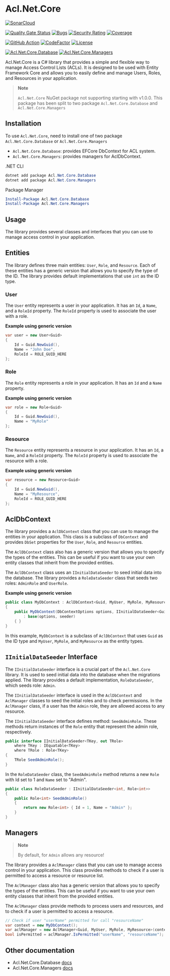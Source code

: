 # Acl.Net.Core

[![SonarCloud](https://sonarcloud.io/images/project_badges/sonarcloud-white.svg)](https://sonarcloud.io/summary/new_code?id=The-Poolz_Acl.Net.Core)

[![Quality Gate Status](https://sonarcloud.io/api/project_badges/measure?project=The-Poolz_Acl.Net.Core&metric=alert_status&token=ef989df8d43ee416fe8b310fb6b251226d57208b)](https://sonarcloud.io/summary/new_code?id=The-Poolz_Acl.Net.Core)
[![Bugs](https://sonarcloud.io/api/project_badges/measure?project=The-Poolz_Acl.Net.Core&metric=bugs&token=ef989df8d43ee416fe8b310fb6b251226d57208b)](https://sonarcloud.io/summary/new_code?id=The-Poolz_Acl.Net.Core)
[![Security Rating](https://sonarcloud.io/api/project_badges/measure?project=The-Poolz_Acl.Net.Core&metric=security_rating&token=ef989df8d43ee416fe8b310fb6b251226d57208b)](https://sonarcloud.io/summary/new_code?id=The-Poolz_Acl.Net.Core)
[![Coverage](https://sonarcloud.io/api/project_badges/measure?project=The-Poolz_Acl.Net.Core&metric=coverage&token=ef989df8d43ee416fe8b310fb6b251226d57208b)](https://sonarcloud.io/summary/new_code?id=The-Poolz_Acl.Net.Core)

[![GitHub Action](https://github.com/The-Poolz/Acl.Net.Core/actions/workflows/sonarcloud.yml/badge.svg)](https://github.com/The-Poolz/Acl.Net.Core/actions/workflows/sonarcloud.yml)
[![CodeFactor](https://www.codefactor.io/repository/github/the-poolz/acl.net.core/badge)](https://www.codefactor.io/repository/github/the-poolz/acl.net.core)
[![License](https://img.shields.io/badge/License-MIT-yellow.svg)](https://github.com/The-Poolz/Acl.Net.Core/blob/master/LICENSE)

[![Acl.Net.Core.Database](https://badge.fury.io/nu/Acl.Net.Core.Database.svg)](https://badge.fury.io/nu/Acl.Net.Core.Database)
[![Acl.Net.Core.Managers](https://badge.fury.io/nu/Acl.Net.Core.Managers.svg)](https://badge.fury.io/nu/Acl.Net.Core.Managers)

Acl.Net.Core is a C# library that provides a simple and flexible way to manage Access Control Lists (ACLs). It is designed to be used with Entity Framework Core and allows you to easily define and manage Users, Roles, and Resources in your application.

> **Note**
> 
> `Acl.Net.Core` NuGet package not supporting starting with v1.0.0. This package has been split to two package `Acl.Net.Core.Database` and `Acl.Net.Core.Managers`

## Installation

To use `Acl.Net.Core`, need to install one of two package `Acl.Net.Core.Database` or `Acl.Net.Core.Managers`

- `Acl.Net.Core.Database`: provides EFCore DbContext for ACL system.
- `Acl.Net.Core.Managers`: provides managers for AclDbContext.

.NET CLI
```powershell
dotnet add package Acl.Net.Core.Database
dotnet add package Acl.Net.Core.Managers
```

Package Manager
```powershell
Install-Package Acl.Net.Core.Database
Install-Package Acl.Net.Core.Managers
```

## Usage

The library provides several classes and interfaces that you can use to manage access control in your application.

## Entities
The library defines three main entities: `User`, `Role`, and `Resource`.
Each of these entities has a generic version that allows you to specify the type of the ID.
The library provides default implementations that use `int` as the ID type.

### User
The `User` entity represents a user in your application.
It has an `Id`, a `Name`, and a `RoleId` property.
The `RoleId` property is used to associate the user with a role.

**Example using generic version**
```csharp
var user = new User<Guid>
{
    Id = Guid.NewGuid(),
    Name = "John Doe",
    RoleId = ROLE_GUID_HERE
};
```

### Role
The `Role` entity represents a role in your application.
It has an `Id` and a `Name` property.

**Example using generic version**
```csharp
var role = new Role<Guid>
{
    Id = Guid.NewGuid(),
    Name = "MyRole"
};
```

### Resource
The `Resource` entity represents a resource in your application.
It has an `Id`, a `Name`, and a `RoleId` property.
The `RoleId` property is used to associate the resource with a role.

**Example using generic version**
```csharp
var resource = new Resource<Guid>
{
    Id = Guid.NewGuid(),
    Name = "MyResource",
    RoleId = ROLE_GUID_HERE
};
```

## AclDbContext

The library provides a `AclDbContext` class that you can use to manage the entities in your application.
This class is a subclass of `DbContext` and provides `DbSet` properties for the `User`, `Role`, and `Resource` entities.

The `AclDbContext` class also has a generic version that allows you to specify the types of the entities.
This can be useful if you want to use your own entity classes that inherit from the provided entities.

The `AclDbContext` class uses an `IInitialDataSeeder` to seed initial data into the database.
The library provides a `RoleDataSeeder` class that seeds two roles: `AdminRole` and `UserRole`.

**Example using generic version**
```csharp
public class MyDbContext : AclDbContext<Guid, MyUser, MyRole, MyResource>
{
    public MyDbContext(DbContextOptions options, IInitialDataSeeder<Guid, MyRole> seeder)
        : base(options, seeder)
    { }
}
```

In this example, `MyDbContext` is a subclass of `AclDbContext` that uses `Guid` as the ID type and `MyUser`, `MyRole`, and `MyResource` as the entity types.

## `IInitialDataSeeder` Interface

The `IInitialDataSeeder` interface is a crucial part of the `Acl.Net.Core` library.
It is used to seed initial data into the database when the migrations applied.
The library provides a default implementation, `RoleDataSeeder`, which seeds role: `Admin`.

The `IInitialDataSeeder` interface is used in the `AclDbContext` and `AclManager` classes to seed the initial roles and to check permissions.
In the `AclManager` class, if a user has the `Admin` role, they are allowed access to any resource.

The `IInitialDataSeeder` interface defines method: `SeedAdminRole`.
These methods return instances of the `Role` entity that represent the admin role, respectively.

```csharp
public interface IInitialDataSeeder<TKey, out TRole>
    where TKey : IEquatable<TKey>
    where TRole : Role<TKey>
{
    TRole SeedAdminRole();
}
```

In the `RoleDataSeeder` class, the `SeedAdminRole` method returns a new `Role` with Id set to 1 and `Name` set to "Admin".

```csharp
public class RoleDataSeeder : IInitialDataSeeder<int, Role<int>>
{
    public Role<int> SeedAdminRole()
    {
        return new Role<int> { Id = 1, Name = "Admin" };
    }
}
```

## Managers

> **Note**
> 
> By default, for `Admin` allows any resource!

The library provides a `AclManager` class that you can use to manage access control in your application.
This class provides methods to check if a user is permitted to access a resource or resource list.

The `AclManager` class also has a generic version that allows you to specify the types of the entities.
This can be useful if you want to use your own entity classes that inherit from the provided entities.

The `AclManager` class provide methods to process users and resources, and to check if a user is permitted to access a resource.

```csharp
// Check if user "userName" permitted for call "resourceName"
var context = new MyDbContext();
var aclManager = new AclManager<Guid, MyUser, MyRole, MyResource>(context);
bool isPermitted = aclManager.IsPermitted("userName", "resourceName");
```

## Other documentation

- Acl.Net.Core.Database [docs](https://github.com/The-Poolz/Acl.Net.Core/blob/master/docs/Acl.Net.Core.Database.md)
- Acl.Net.Core.Managers [docs](https://github.com/The-Poolz/Acl.Net.Core/blob/master/docs/Acl.Net.Core.Managers.md)
